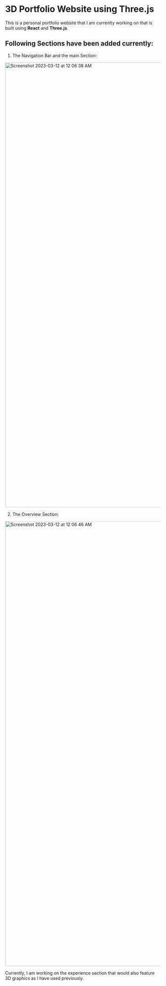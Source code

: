 # 3D Portfolio Website using Three.js

This is a personal portfolio website that I am currenlty working on that is built using **React** and **Three.js**.

## Following Sections have been added currently:
1. The Navigation Bar and the main Section:

<img width="1440" alt="Screenshot 2023-03-12 at 12 06 38 AM" src="https://user-images.githubusercontent.com/60435499/224512262-0d7a04dc-0780-4c7a-8f2c-33d164748d27.png">

2. The Overview Section:

<img width="1440" alt="Screenshot 2023-03-12 at 12 06 46 AM" src="https://user-images.githubusercontent.com/60435499/224512296-10cc70af-3023-42b2-bbaf-6f23597125c9.png">

Currently, I am working on the experience section that would also feature 3D graphics as I have used previously.
